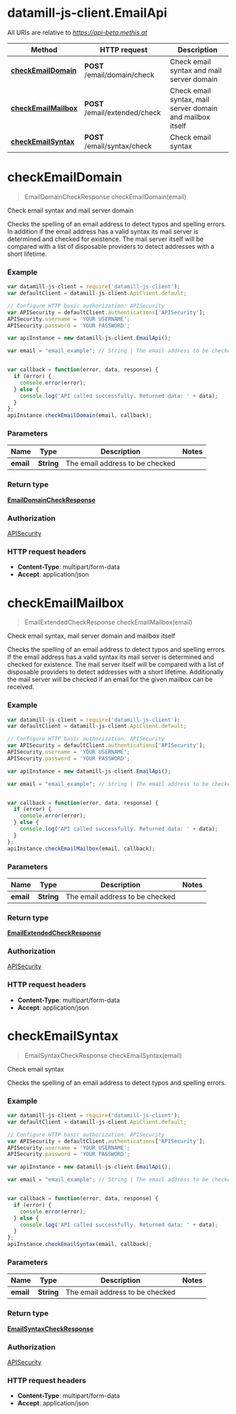# datamill-js-client.EmailApi

All URIs are relative to *https://api-beta.methis.at*

Method | HTTP request | Description
------------- | ------------- | -------------
[**checkEmailDomain**](EmailApi.md#checkEmailDomain) | **POST** /email/domain/check | Check email syntax and mail server domain
[**checkEmailMailbox**](EmailApi.md#checkEmailMailbox) | **POST** /email/extended/check | Check email syntax, mail server domain and mailbox itself
[**checkEmailSyntax**](EmailApi.md#checkEmailSyntax) | **POST** /email/syntax/check | Check email syntax


<a name="checkEmailDomain"></a>
# **checkEmailDomain**
> EmailDomainCheckResponse checkEmailDomain(email)

Check email syntax and mail server domain

Checks the spelling of an email address to detect typos and spelling errors. In addition if the email address has a valid syntax its mail server is determined and checked for existence. The mail server itself will be compared with a list of disposable providers to detect addresses with a short lifetime. 

### Example
```javascript
var datamill-js-client = require('datamill-js-client');
var defaultClient = datamill-js-client.ApiClient.default;

// Configure HTTP basic authorization: APISecurity
var APISecurity = defaultClient.authentications['APISecurity'];
APISecurity.username = 'YOUR USERNAME';
APISecurity.password = 'YOUR PASSWORD';

var apiInstance = new datamill-js-client.EmailApi();

var email = "email_example"; // String | The email address to be checked


var callback = function(error, data, response) {
  if (error) {
    console.error(error);
  } else {
    console.log('API called successfully. Returned data: ' + data);
  }
};
apiInstance.checkEmailDomain(email, callback);
```

### Parameters

Name | Type | Description  | Notes
------------- | ------------- | ------------- | -------------
 **email** | **String**| The email address to be checked | 

### Return type

[**EmailDomainCheckResponse**](EmailDomainCheckResponse.md)

### Authorization

[APISecurity](../README.md#APISecurity)

### HTTP request headers

 - **Content-Type**: multipart/form-data
 - **Accept**: application/json

<a name="checkEmailMailbox"></a>
# **checkEmailMailbox**
> EmailExtendedCheckResponse checkEmailMailbox(email)

Check email syntax, mail server domain and mailbox itself

Checks the spelling of an email address to detect typos and spelling errors. If the email address has a valid syntax its mail server is determined and checked for existence. The mail server itself will be compared with a list of disposable providers to detect addresses with a short lifetime. Additionally the mail server will be checked if an email for the given mailbox can be received. 

### Example
```javascript
var datamill-js-client = require('datamill-js-client');
var defaultClient = datamill-js-client.ApiClient.default;

// Configure HTTP basic authorization: APISecurity
var APISecurity = defaultClient.authentications['APISecurity'];
APISecurity.username = 'YOUR USERNAME';
APISecurity.password = 'YOUR PASSWORD';

var apiInstance = new datamill-js-client.EmailApi();

var email = "email_example"; // String | The email address to be checked


var callback = function(error, data, response) {
  if (error) {
    console.error(error);
  } else {
    console.log('API called successfully. Returned data: ' + data);
  }
};
apiInstance.checkEmailMailbox(email, callback);
```

### Parameters

Name | Type | Description  | Notes
------------- | ------------- | ------------- | -------------
 **email** | **String**| The email address to be checked | 

### Return type

[**EmailExtendedCheckResponse**](EmailExtendedCheckResponse.md)

### Authorization

[APISecurity](../README.md#APISecurity)

### HTTP request headers

 - **Content-Type**: multipart/form-data
 - **Accept**: application/json

<a name="checkEmailSyntax"></a>
# **checkEmailSyntax**
> EmailSyntaxCheckResponse checkEmailSyntax(email)

Check email syntax

Checks the spelling of an email address to detect typos and spelling errors. 

### Example
```javascript
var datamill-js-client = require('datamill-js-client');
var defaultClient = datamill-js-client.ApiClient.default;

// Configure HTTP basic authorization: APISecurity
var APISecurity = defaultClient.authentications['APISecurity'];
APISecurity.username = 'YOUR USERNAME';
APISecurity.password = 'YOUR PASSWORD';

var apiInstance = new datamill-js-client.EmailApi();

var email = "email_example"; // String | The email address to be checked


var callback = function(error, data, response) {
  if (error) {
    console.error(error);
  } else {
    console.log('API called successfully. Returned data: ' + data);
  }
};
apiInstance.checkEmailSyntax(email, callback);
```

### Parameters

Name | Type | Description  | Notes
------------- | ------------- | ------------- | -------------
 **email** | **String**| The email address to be checked | 

### Return type

[**EmailSyntaxCheckResponse**](EmailSyntaxCheckResponse.md)

### Authorization

[APISecurity](../README.md#APISecurity)

### HTTP request headers

 - **Content-Type**: multipart/form-data
 - **Accept**: application/json

